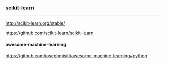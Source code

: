 ### scikit-learn
---
http://scikit-learn.org/stable/

https://github.com/scikit-learn/scikit-learn

#### awesome-machine-learning
https://github.com/josephmisiti/awesome-machine-learning#python

```
```

```
```

```
```

